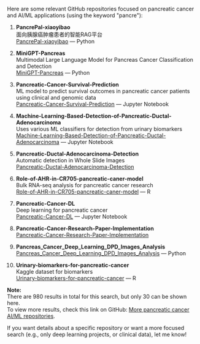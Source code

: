 Here are some relevant GitHub repositories focused on pancreatic cancer and AI/ML applications (using the keyword "pancre"):

1. **PancrePal-xiaoyibao**  
   面向胰腺癌肿瘤患者的智能RAG平台  
   [PancrePal-xiaoyibao](https://github.com/PancrePal-xiaoyibao/PancrePal-xiaoyibao) — Python

2. **MiniGPT-Pancreas**  
   Multimodal Large Language Model for Pancreas Cancer Classification and Detection  
   [MiniGPT-Pancreas](https://github.com/elianastasio/MiniGPT-Pancreas) — Python

3. **Pancreatic-Cancer-Survival-Prediction**  
   ML model to predict survival outcomes in pancreatic cancer patients using clinical and genomic data  
   [Pancreatic-Cancer-Survival-Prediction](https://github.com/Tintin-dataObsessed/Pancreatic-Cancer-Survival-Prediction) — Jupyter Notebook

4. **Machine-Learning-Based-Detection-of-Pancreatic-Ductal-Adenocarcinoma**  
   Uses various ML classifiers for detection from urinary biomarkers  
   [Machine-Learning-Based-Detection-of-Pancreatic-Ductal-Adenocarcinoma](https://github.com/sarvesh2003/Machine-Learning-Based-Detection-of-Pancreatic-Ductal-Adenocarcinoma) — Jupyter Notebook

5. **Pancreatic-Ductal-Adenocarcinoma-Detection**  
   Automatic detection in Whole Slide Images  
   [Pancreatic-Ductal-Adenocarcinoma-Detection](https://github.com/hugo0406/Pancreatic-Ductal-Adenocarcinoma-Detection)

6. **Role-of-AHR-in-CR705-pancreatic-caner-model**  
   Bulk RNA-seq analysis for pancreatic cancer research  
   [Role-of-AHR-in-CR705-pancreatic-caner-model](https://github.com/das2000sidd/Role-of-AHR-in-CR705-pancreatic-caner-model) — R

7. **Pancreatic-Cancer-DL**  
   Deep learning for pancreatic cancer  
   [Pancreatic-Cancer-DL](https://github.com/Abhiseksahoo001/Pancreatic-Cancer-DL) — Jupyter Notebook

8. **Pancreatic-Cancer-Research-Paper-Implementation**  
   [Pancreatic-Cancer-Research-Paper-Implementation](https://github.com/AkshatDaryapurkar/Pancreatic-Cancer-Research-Paper-Implementation)

9. **Pancreas_Cancer_Deep_Learning_DPD_Images_Analysis**  
   [Pancreas_Cancer_Deep_Learning_DPD_Images_Analysis](https://github.com/Christoforos-Spyretos/Pancreas_Cancer_Deep_Learning_DPD_Images_Analysis) — Python

10. **Urinary-biomarkers-for-pancreatic-cancer**  
    Kaggle dataset for biomarkers  
    [Urinary-biomarkers-for-pancreatic-cancer](https://github.com/cjualia/Urinary-biomarkers-for-pancreatic-cancer) — R

**Note:**  
There are 980 results in total for this search, but only 30 can be shown here.  
To view more results, check this link on GitHub: [More pancreatic cancer AI/ML repositories](https://github.com/search?q=pancre&sort=updated&order=desc&type=repositories).

If you want details about a specific repository or want a more focused search (e.g., only deep learning projects, or clinical data), let me know!